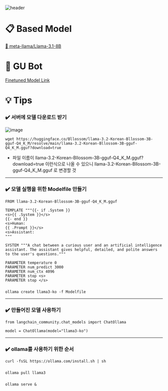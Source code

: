 ![header](https://capsule-render.vercel.app/api?type=venom&color=074e2e&height=200&section=header&text=GU%20Bot&fontSize=45&fontColor=ffffff)

# 📋 Based Model
[🦙 meta-llama/Llama-3.1-8B](https://huggingface.co/meta-llama/Llama-3.1-8B)

# 📢 GU Bot
[Finetuned Model Link](https://huggingface.co/eawrsdftghuy/llama3.1-gu-bot-v2)

# 💡 Tips
### ✔️ 서버에 모델 다운로드 받기
![image](https://github.com/user-attachments/assets/553ae41a-0b18-478e-8c4b-1a085e7ddef9)  

    wget https://huggingface.co/Bllossom/llama-3.2-Korean-Bllossom-3B-gguf-Q4_K_M/resolve/main/llama-3.2-Korean-Bllossom-3B-gguf-Q4_K_M.gguf?download=true
* 파일 이름이 llama-3.2-Korean-Bllossom-3B-gguf-Q4_K_M.gguf?download=true 이런식으로 나올 수 있으니 llama-3.2-Korean-Bllossom-3B-gguf-Q4_K_M.gguf 로 변경할 것
---

### ✔️ 모델 실행을 위한 Modelfile 만들기
    FROM llama-3.2-Korean-Bllossom-3B-gguf-Q4_K_M.gguf

    TEMPLATE """{{- if .System }}
    <s>{{ .System }}</s>
    {{- end }}
    <s>Human:
    {{ .Prompt }}</s>
    <s>Assistant:
    """
    
    SYSTEM """A chat between a curious user and an artificial intelligence assistant. The assistant gives helpful, detailed, and polite answers to the user's questions."""
    
    PARAMETER temperature 0
    PARAMETER num_predict 3000
    PARAMETER num_ctx 4096
    PARAMETER stop <s>
    PARAMETER stop </s>
###
    ollama create llama3-ko -f Modelfile
---

### ✔️ 만들어진 모델 사용하기
    from langchain_community.chat_models import ChatOllama

    model = ChatOllama(model="llama3-ko")
---

### ✔️ ollama를 사용하기 위한 순서
    curl -fsSL https://ollama.com/install.sh | sh
###
    ollama pull llama3
###
    ollama serve &
    
